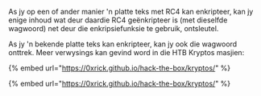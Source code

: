 As jy op een of ander manier 'n platte teks met RC4 kan enkripteer, kan jy enige inhoud wat deur daardie RC4 geënkripteer is (met dieselfde wagwoord) net deur die enkripsiefunksie te gebruik, ontsleutel.

As jy 'n bekende platte teks kan enkripteer, kan jy ook die wagwoord onttrek. Meer verwysings kan gevind word in die HTB Kryptos masjien:

{% embed url="https://0xrick.github.io/hack-the-box/kryptos/" %}

{% embed url="https://0xrick.github.io/hack-the-box/kryptos/" %}

